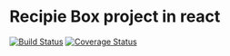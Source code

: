 # Recipie Box project in react

[![Build Status](https://travis-ci.org/vijayabharathib/fcc-project-react-recipies.svg?branch=master)](https://travis-ci.org/vijayabharathib/fcc-project-react-recipies) [![Coverage Status](https://coveralls.io/repos/github/vijayabharathib/fcc-project-react-recipies/badge.svg?branch=master)](https://coveralls.io/github/vijayabharathib/fcc-project-react-recipies?branch=master)
